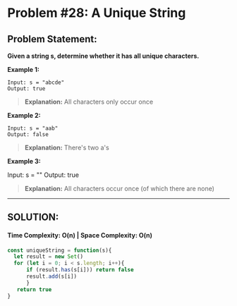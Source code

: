 # Problem #28: A Unique String

## Problem Statement:

**Given a string s, determine whether it has all unique characters.**

**Example 1:**

```
Input: s = "abcde"
Output: true
```

> **Explanation:** All characters only occur once

**Example 2:**

```
Input: s = "aab"
Output: false
```

> **Explanation:** There's two a's

**Example 3:**

Input: s = ""
Output: true

> **Explanation:** All characters occur once (of which there are none)

---

## **SOLUTION:**
#### Time Complexity: O(n) | Space Complexity: O(n)

```javascript
const uniqueString = function(s){
  let result = new Set()
  for (let i = 0; i < s.length; i++){
      if (result.has(s[i])) return false
      result.add(s[i])
      }
   return true
}
```
